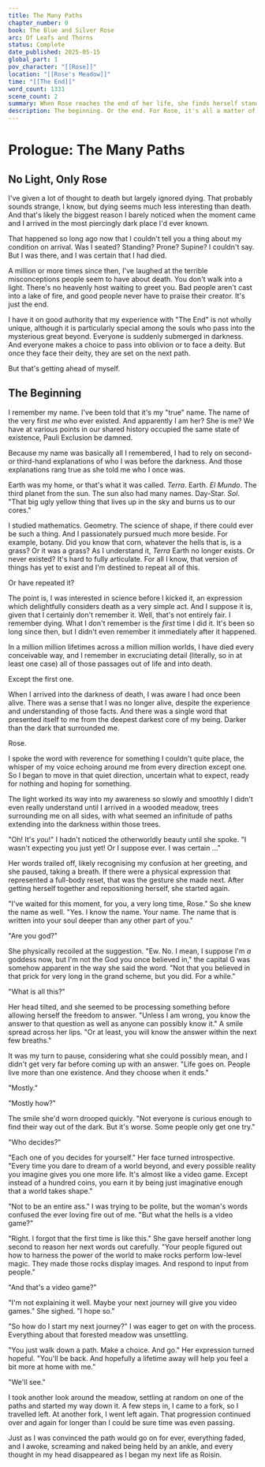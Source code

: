 ```yaml
---
title: The Many Paths
chapter_number: 0
book: The Blue and Silver Rose
arc: Of Leafs and Thorns
status: Complete
date_published: 2025-05-15
global_part: 1
pov_character: "[[Rose]]"
location: "[[Rose's Meadow]]"
time: "[[The End]]"
word_count: 1331
scene_count: 2
summary: When Rose reaches the end of her life, she finds herself standing before a dread spirit who casually informs her that she has died, and it's time for her to begin her afterlife, a daunting task even if there weren't millions of choices before her.
description: The beginning. Or the end. For Rose, it's all a matter of perspective. The opening of A Tale of Thorns.
---
```

# Prologue: The Many Paths
## No Light, Only Rose
I've given a lot of thought to death but largely ignored dying. That probably sounds strange, I know, but dying seems much less interesting than death. And that's likely the biggest reason I barely noticed when the moment came and I arrived in the most piercingly dark place I'd ever known.

That happened so long ago now that I couldn't tell you a thing about my condition on arrival. Was I seated? Standing? Prone? Supine? I couldn't say. But I was there, and I was certain that I had died.

A million or more times since then, I've laughed at the terrible misconceptions people seem to have about death. You don't walk into a light. There's no heavenly host waiting to greet you. Bad people aren't cast into a lake of fire, and good people never have to praise their creator. It's just the end.

I have it on good authority that my experience with "The End" is not wholly unique, although it is particularly special among the souls who pass into the mysterious great beyond. Everyone is suddenly submerged in darkness. And everyone makes a choice to pass into oblivion or to face a deity. But once they face their deity, they are set on the next path.

But that's getting ahead of myself.
## The Beginning
I remember my name. I've been told that it's my "true" name. The name of the very first *me* who ever existed. And apparently I am her? She is me? We have at various points in our shared history occupied the same state of existence, Pauli Exclusion be damned. 

Because my name was basically all I remembered, I had to rely on second- or third-hand explanations of who I was before the darkness. And those explanations rang true as she told me who I once was.

Earth was my home, or that's what it was called. *Terra*. Earth. *El Mundo*. The third planet from the sun. The sun also had many names. Day-Star. *Sol*. "That big ugly yellow thing that lives up in the sky and burns us to our cores."

I studied mathematics. Geometry. The science of shape, if there could ever be such a thing. And I passionately pursued much more beside. For example, botany. Did you know that corn, whatever the hells that is, is a grass? Or it was a grass? As I understand it, *Terra* Earth no longer exists. Or never existed? It's hard to fully articulate. For all I know, that version of things has yet to exist and I'm destined to repeat all of this.

Or have repeated it?

The point is, I was interested in science before I kicked it, an expression which delightfully considers death as a very simple act. And I suppose it is, given that I certainly don't remember it. Well, that's not entirely fair. I remember dying. What I don't remember is the *first* time I did it. It's been so long since then, but I didn't even remember it immediately after it happened.

In a million million lifetimes across a million million worlds, I have died every conceivable way, and I remember in excruciating detail (literally, so in at least one case) all of those passages out of life and into death.

Except the first one.

When I arrived into the darkness of death, I was aware I had once been alive. There was a sense that I was no longer alive, despite the experience and understanding of those facts. And there was a single word that presented itself to me from the deepest darkest core of my being. Darker than the dark that surrounded me.

Rose.

I spoke the word with reverence for something I couldn't quite place, the whisper of my voice echoing around me from every direction except one. So I began to move in that quiet direction, uncertain what to expect, ready for nothing and hoping for something.

The light worked its way into my awareness so slowly and smoothly I didn't even really understand until I arrived in a wooded meadow, trees surrounding me on all sides, with what seemed an infinitude of paths extending into the darkness within those trees.

"Oh! It's *you*!" I hadn't noticed the otherworldly beauty until she spoke. "I wasn't expecting you just yet! Or I suppose ever. I was certain ..."

Her words trailed off, likely recognising my confusion at her greeting, and she paused, taking a breath. If there were a physical expression that represented a full-body reset, that was the gesture she made next. After getting herself together and repositioning herself, she started again.

"I've waited for this moment, for you, a very long time, Rose." So she knew the name as well. "Yes. I know the name. Your name. The name that is written into your soul deeper than any other part of you."

"Are you god?"

She physically recoiled at the suggestion. "Ew. No. I mean, I suppose I'm *a* goddess now, but I'm not the God you once believed in," the capital G was somehow apparent in the way she said the word. "Not that you believed in that prick for very long in the grand scheme, but you did. For a while."

"What is all this?"

Her head tilted, and she seemed to be processing something before allowing herself the freedom to answer. "Unless I am wrong, you know the answer to that question as well as anyone can possibly know it." A smile spread across her lips. "Or at least, you will know the answer within the next few breaths."

It was my turn to pause, considering what she could possibly mean, and I didn't get very far before coming up with an answer. "Life goes on. People live more than one existence. And they choose when it ends."

"Mostly."

"Mostly how?"

The smile she'd worn drooped quickly. "Not everyone is curious enough to find their way out of the dark. But it's worse. Some people only get one try."

"Who decides?"

"Each one of you decides for yourself." Her face turned introspective. "Every time you dare to dream of a world beyond, and every possible reality you imagine gives you one more life. It's almost like a video game. Except instead of a hundred coins, you earn it by being just imaginative enough that a world takes shape."

"Not to be an entire ass." I was trying to be polite, but the woman's words confused the ever loving fire out of me. "But what the hells is a video game?"

"Right. I forgot that the first time is like this." She gave herself another long second to reason her next words out carefully. "Your people figured out how to harness the power of the world to make rocks perform low-level magic. They made those rocks display images. And respond to input from people."

"And that's a video game?"

"I'm not explaining it well. Maybe your next journey will give you video games." She sighed. "I hope so."

"So how do I start my next journey?" I was eager to get on with the process. Everything about that forested meadow was unsettling.

"You just walk down a path. Make a choice. And go." Her expression turned hopeful. "You'll be back. And hopefully a lifetime away will help you feel a bit more at home with me."

"We'll see."

I took another look around the meadow, settling at random on one of the paths and started my way down it. A few steps in, I came to a fork, so I travelled left. At another fork, I went left again. That progression continued over and again for longer than I could be sure time was even passing.

Just as I was convinced the path would go on for ever, everything faded, and I awoke, screaming and naked being held by an ankle, and every thought in my head disappeared as I began my next life as Roisin.
